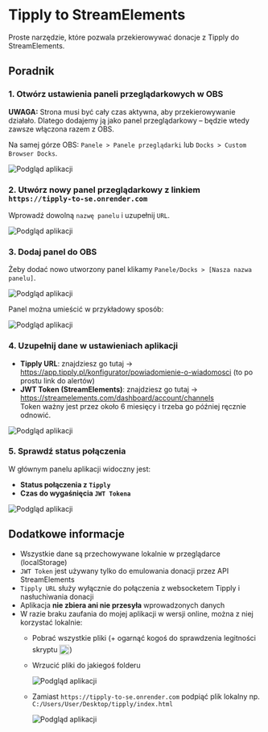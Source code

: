 # Tipply to StreamElements 

Proste narzędzie, które pozwala przekierowywać donacje z Tipply do StreamElements.

## Poradnik

### 1. Otwórz ustawienia paneli przeglądarkowych w OBS

**UWAGA:**
Strona musi być cały czas aktywna, aby przekierowywanie działało. Dlatego dodajemy ją jako panel przeglądarkowy – będzie wtedy zawsze włączona razem z OBS.

Na samej górze OBS:
`Panele > Panele przeglądarki` lub `Docks > Custom Browser Docks`.

![Podgląd aplikacji](https://i.imgur.com/FTVlzo8.png)

### 2. Utwórz nowy panel przeglądarkowy z linkiem `https://tipply-to-se.onrender.com`

Wprowadź dowolną `nazwę panelu` i uzupełnij `URL`.

![Podgląd aplikacji](https://i.imgur.com/cv9lwNw.png)

### 3. Dodaj panel do OBS

Żeby dodać nowo utworzony panel klikamy `Panele/Docks > [Nasza nazwa panelu]`.

![Podgląd aplikacji](https://i.imgur.com/ZpRW5sY.png)

Panel można umieścić w przykładowy sposób: 

![Podgląd aplikacji](https://i.imgur.com/YLRLqT0.png)

### 4. Uzupełnij dane w ustawieniach aplikacji

- **Tipply URL**: znajdziesz go tutaj → https://app.tipply.pl/konfigurator/powiadomienie-o-wiadomosci (to po prostu link do alertów)
- **JWT Token (StreamElements)**: znajdziesz go tutaj → https://streamelements.com/dashboard/account/channels  
  Token ważny jest przez około 6 miesięcy i trzeba go później ręcznie odnowić.

![Podgląd aplikacji](https://i.imgur.com/ZsyetIi.png)

### 5. Sprawdź status połączenia

W głównym panelu aplikacji widoczny jest:
- **Status połączenia z `Tipply`**
- **Czas do wygaśnięcia `JWT Tokena`**

![Podgląd aplikacji](https://i.imgur.com/bAXK45b.png)

## Dodatkowe informacje

- Wszystkie dane są przechowywane lokalnie w przeglądarce (localStorage)
- `JWT Token` jest używany tylko do emulowania donacji przez API StreamElements
- `Tipply URL` służy wyłącznie do połączenia z websocketem Tipply i nasłuchiwania donacji
- Aplikacja **nie zbiera ani nie przesyła** wprowadzonych danych
- W razie braku zaufania do mojej aplikacji w wersji online, można z niej korzystać lokalnie: 
  - Pobrać wszystkie pliki (+ ogarnąć kogoś do sprawdzenia legitności skryptu <img style="height: 20px; transform: translateY(5px);" src="https://cdn.7tv.app/emote/01GB3PQ1K8000CW87FDNNPRBZG/1x.avif">) 
  - Wrzucić pliki do jakiegoś folderu

    ![Podgląd aplikacji](https://i.imgur.com/Uo1h4oy.png)   
  - Zamiast `https://tipply-to-se.onrender.com` podpiąć plik lokalny np. `C:/Users/User/Desktop/tipply/index.html`

    ![Podgląd aplikacji](https://i.imgur.com/PFUey2s.png)


